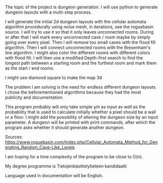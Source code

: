 The topic of the project is dungeon generation. I will use python to generate dungeon layouts with a multi-step process.


I will generate the initial 2d dungeon layouts with the cellular automata algorithm procedurally using noise mesh, in iterations, see the roguebasin source. I will try to use it so that it only leaves unconnected rooms. During or after that I will mark every unconnected cave / room maybe by simply going over every
pixel. Then I will remove too small caves with the flood fill algorithm. Then I will connect unconnected rooms with the Bresenham's line algorithm.
I might also color the different rooms with different colors with flood fill. I will then use a modified Depth-first search to find the longest path between a starting room
and the furthest room and mark them as the start / end rooms.

I might use diamond square to make the map 3d


The problem I am solving is the need for endless different dungeon layouts. I chose the beforementioned algorithms because they had the most publicity and documentation.


This program probably will only take simple y/n as input as well as the probability that is used to calculate initially whether a pixel should be a wall or a floor. I might add the 
possibility of altering the dungeon size by an input parameter.
A dungeon will be printed with print commands, after which the program asks whether it should generate another dungeon.


Sources: https://www.roguebasin.com/index.php/Cellular_Automata_Method_for_Generating_Random_Cave-Like_Levels


I am hoping for a time  complexity of the program to be close to O(n).


My degree programme is Tietojenkäsittelytieteen kandidaatti


Language used in documentation will be English.